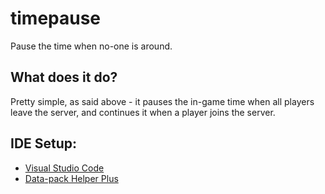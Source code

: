 # timepause
Pause the time when no-one is around.

## What does it do?
Pretty simple, as said above - it pauses the in-game time when all players leave the server, and continues it when a player joins the server.

## IDE Setup:
* [Visual Studio Code](https://code.visualstudio.com)
* [Data-pack Helper Plus](https://marketplace.visualstudio.com/items?itemName=SPGoding.datapack-language-server)
